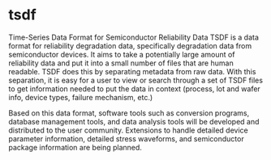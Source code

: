 # tsdf
Time-Series Data Format for Semiconductor Reliability Data
TSDF is a data format for reliability degradation data, specifically degradation data from semiconductor devices. It aims to take a potentially large amount of reliability data and put it into a small number of files that are human readable. TSDF does this by separating metadata from raw data. With this separation, it is easy for a user to view or search through a set of TSDF files to get information needed to put the data in context (process, lot and wafer info, device types, failure mechanism, etc.)

Based on this data format, software tools such as conversion programs, database management tools, and data analysis tools will be developed and distributed to the user community. Extensions to handle detailed device parameter information, detailed stress waveforms, and semiconductor package information are being planned.
